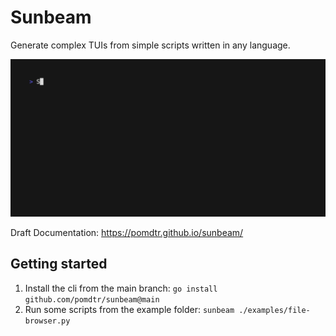 # Sunbeam

Generate complex TUIs from simple scripts written in any language.

![Github Extension Demo](./docs/src/vhs/gifs/github.gif)

Draft Documentation: <https://pomdtr.github.io/sunbeam/>

## Getting started

1. Install the cli from the main branch: `go install github.com/pomdtr/sunbeam@main`
2. Run some scripts from the example folder: `sunbeam ./examples/file-browser.py`

